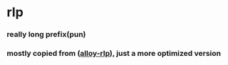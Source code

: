 # rlp
### really long prefix(pun)
### mostly copied from ([alloy-rlp](https://github.com/alloy-rs/rlp)), just a more optimized version

